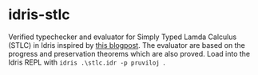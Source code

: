 # idris-stlc
Verified typechecker and evaluator for Simply Typed Lamda Calculus (STLC) in Idris inspired by [this blogpost](https://plfa.github.io/Properties/). The evaluator are based on the progress and preservation theorems which are also proved. Load into the Idris REPL with  ```idris .\stlc.idr -p pruviloj ```.

